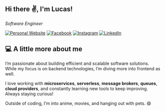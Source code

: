 <h2>Hi there ✌️, I'm Lucas!</h2>
<p><em>Software Engineer</a>
</em></p>

[![Personal Website](https://img.shields.io/badge/Personal-Website-green)](https://lucas-pereira-miranda-github-io.vercel.app/) [![Facebook](https://img.shields.io/badge/Facebook-%231877F2.svg?logo=Facebook&logoColor=white)](https://facebook.com/lucas.miranda.777158) [![Instagram](https://img.shields.io/badge/Instagram-%23E4405F.svg?logo=Instagram&logoColor=white)](https://instagram.com/_lucaspmiranda_) [![LinkedIn](https://img.shields.io/badge/LinkedIn-%230077B5.svg?logo=linkedin&logoColor=white)](https://linkedin.com/in/lucas-pereira-miranda-91452415b)

## 💻 A little more about me

I’m passionate about building efficient and scalable software solutions. While my focus is on backend technologies, I’m diving more into frontend as well.

I love working with **microservices**, **serverless**, **message brokers**, **queues**, **cloud providers**, and constantly learning new tools to keep improving. Always staying curious!

Outside of coding, I’m into anime, movies, and hanging out with pets. 😄

